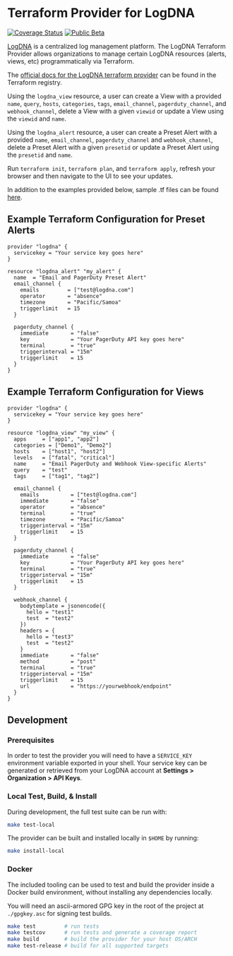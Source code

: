 # Terraform Provider for LogDNA

[![Coverage Status](https://coveralls.io/repos/github/logdna/terraform-provider-logdna/badge.svg?branch=main)](https://coveralls.io/github/logdna/terraform-provider-logdna?branch=main)
[![Public Beta](https://img.shields.io/badge/-Public%20Beta-404346?style=flat)](#)

[LogDNA](https://logdna.com) is a centralized log management platform. The LogDNA Terraform Provider allows organizations to manage certain LogDNA resources (alerts, views, etc) programmatically via Terraform.

The [official docs for the LogDNA terraform provider](https://registry.terraform.io/providers/logdna/logdna/latest/docs) can be found in the Terraform registry.

Using the `logdna_view` resource, a user can create a View with a provided `name`, `query`, `hosts`, `categories`, `tags`, `email_channel`, `pagerduty_channel`, and `webhook_channel`, delete a View with a given `viewid` or update a View using the `viewid` and `name`.

Using the `logdna_alert` resource, a user can create a Preset Alert with a provided `name`, `email_channel`, `pagerduty_channel` and `webhook_channel`, delete a Preset Alert with a given `presetid` or update a Preset Alert using the `presetid` and `name`.

Run `terraform init`, `terraform plan`, and `terraform apply`, refresh your browser and then navigate to the UI to see your updates.

In addition to the examples provided below, sample .tf files can be found [here](https://github.com/logdna/terraform-provider-logdna/tree/main/examples).

## Example Terraform Configuration for Preset Alerts
```
provider "logdna" {
  servicekey = "Your service key goes here"
}

resource "logdna_alert" "my_alert" {
  name  = "Email and PagerDuty Preset Alert"
  email_channel {    
    emails         = ["test@logdna.com"]                 
    operator       = "absence"
    timezone       = "Pacific/Samoa"
    triggerlimit   = 15                  
  }

  pagerduty_channel {
    immediate       = "false"
    key             = "Your PagerDuty API key goes here"
    terminal        = "true"
    triggerinterval = "15m"
    triggerlimit    = 15
  }
}
```

## Example Terraform Configuration for Views
```
provider "logdna" {
  servicekey = "Your service key goes here"
}

resource "logdna_view" "my_view" {
  apps     = ["app1", "app2"]
  categories = ["Demo1", "Demo2"]
  hosts    = ["host1", "host2"]
  levels   = ["fatal", "critical"]
  name     = "Email PagerDuty and Webhook View-specific Alerts"
  query    = "test"
  tags     = ["tag1", "tag2"]

  email_channel {
    emails          = ["test@logdna.com"]
    immediate       = "false"
    operator        = "absence"
    terminal        = "true"
    timezone        = "Pacific/Samoa"
    triggerinterval = "15m"
    triggerlimit    = 15
  }

  pagerduty_channel {
    immediate       = "false"
    key             = "Your PagerDuty API key goes here"
    terminal        = "true"
    triggerinterval = "15m"
    triggerlimit    = 15
  }

  webhook_channel {
    bodytemplate = jsonencode({
      hello = "test1"
      test  = "test2"
    })
    headers = {
      hello = "test3"
      test  = "test2"
    }
    immediate       = "false"
    method          = "post"
    terminal        = "true"
    triggerinterval = "15m"
    triggerlimit    = 15
    url             = "https://yourwebhook/endpoint"
  }
}
```

## Development

### Prerequisites

In order to test the provider you will need to have a `SERVICE_KEY` environment variable
exported in your shell. Your service key can be generated or retrieved from your LogDNA
account at **Settings > Organization > API Keys**.

### Local Test, Build, & Install

During development, the full test suite can be run with:

```sh
make test-local
```

The provider can be built and installed locally in `$HOME` by running:

```sh
make install-local
```

### Docker

The included tooling can be used to test and build the provider inside a Docker build
environment, without installing any dependencies locally. 

You will need an ascii-armored GPG key in the root of the project at `./gpgkey.asc` for
signing test builds.

```sh
make test         # run tests
make testcov      # run tests and generate a coverage report
make build        # build the provider for your host OS/ARCH
make test-release # build for all supported targets
```
